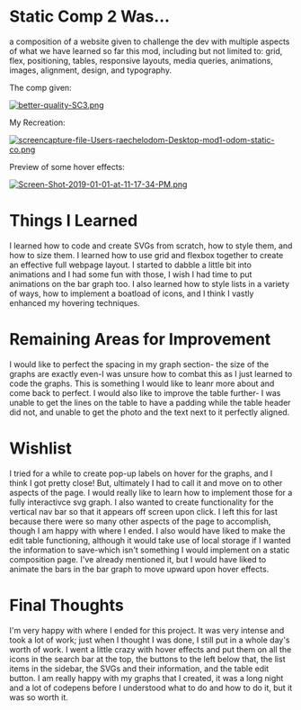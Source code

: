 # Static Comp 2 Was...
a composition of a website given to challenge the dev with multiple aspects of what we have learned so far this mod, including but not limited to: grid, flex, positioning, tables, responsive layouts, media queries, animations, images, alignment, design, and typography.

The comp given:

[![better-quality-SC3.png](https://i.postimg.cc/W3QVwknv/better-quality-SC3.png)](https://postimg.cc/WF6x2tCW)

My Recreation:

[![screencapture-file-Users-raechelodom-Desktop-mod1-odom-static-co.png](https://i.postimg.cc/g0smRVm7/screencapture-file-Users-raechelodom-Desktop-mod1-odom-static-co.png)](https://postimg.cc/nsXyfQsK)

Preview of some hover effects:

[![Screen-Shot-2019-01-01-at-11-17-34-PM.png](https://i.postimg.cc/J4QLS3Bz/Screen-Shot-2019-01-01-at-11-17-34-PM.png)](https://postimg.cc/Vd5pCCRx)

# Things I Learned

I learned how to code and create SVGs from scratch, how to style them, and how to size them. I learned how to use grid and flexbox together to create an effective full webpage layout. I started to dabble a little bit into animations and I had some fun with those, I wish I had time to put animations on the bar graph too. I also learned how to style lists in a variety of ways, how to implement a boatload of icons, and I think I vastly enhanced my hovering techniques.

# Remaining Areas for Improvement

I would like to perfect the spacing in my graph section- the size of the graphs are exactly even-I was unsure how to combat this as I just learned to code the graphs. This is something I would like to leanr more about and come back to perfect. I would also like to improve the table further- I was unable to get the lines on the table to have a padding while the table header did not, and unable to get the photo and the text next to it perfectly aligned.

# Wishlist

I tried for a while to create pop-up labels on hover for the graphs, and I think I got pretty close! But, ultimately I had to call it and move on to other aspects of the page. I would really like to learn how to implement those for a fully interactivce svg graph. I also wanted to create functionality for the vertical nav bar so that it appears off screen upon click. I left this for last because there were so many other aspects of the page to accomplish, though I am happy with where I ended. I also would have liked to make the edit table functioning, although it would take use of local storage if I wanted the information to save-which isn't something I would implement on a static composition page. I've already mentioned it, but I would have liked to animate the bars in the bar graph to move upward upon hover effects.

# Final Thoughts

I'm very happy with where I ended for this project. It was very intense and took a lot of work; just when I thought I was done, I still put in a whole day's worth of work. I went a little crazy with hover effects and put them on all the icons in the search bar at the top, the buttons to the left below that, the list items in the sidebar, the SVGs and their information, and the table edit button. I am really happy with my graphs that I created, it was a long night and a lot of codepens before I understood what to do and how to do it, but it was so worth it.
